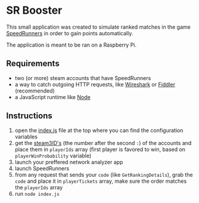 # SR Booster

This small application was created to simulate ranked matches in the game [SpeedRunners](https://store.steampowered.com/app/207140/SpeedRunners/) in order to gain points automatically.

The application is meant to be ran on a Raspberry Pi.

## Requirements

- two (or more) steam accounts that have SpeedRunners
- a way to catch outgoing HTTP requests, like [Wireshark](https://www.wireshark.org/) or [Fiddler](https://www.telerik.com/download/fiddler) (recommended)
- a JavaScript runtime like [Node](https://nodejs.org/en)

## Instructions

1. open the [index.js](./index.js) file at the top where you can find the configuration variables
2. get the [steam3ID's](https://steamrep.com/) (the number after the second `:`) of the accounts and place them in `playerIds` array (first player is favored to win, based on `playerWinProbability` variable)
3. launch your preffered network analyzer app
4. launch SpeedRunners
5. from any request that sends your `code` (like `GetRankingDetails`), grab the `code` and place it in `playerTickets` array, make sure the order matches the `playerIds` array
6. run `node index.js`
